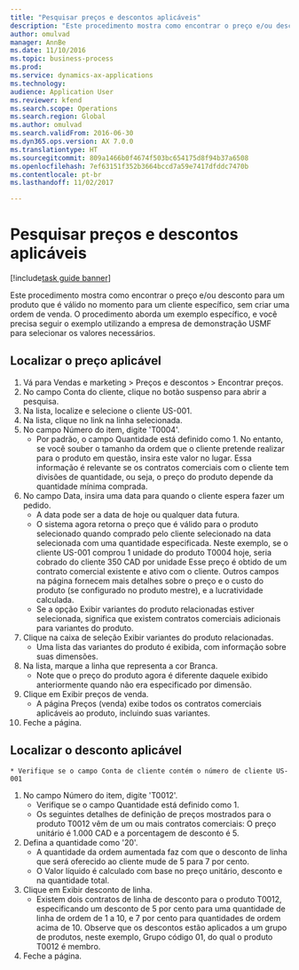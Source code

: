 ```yaml
--- 
title: "Pesquisar preços e descontos aplicáveis"
description: "Este procedimento mostra como encontrar o preço e/ou desconto para um produto que é válido no momento para um cliente específico, sem criar uma ordem de venda."
author: omulvad
manager: AnnBe
ms.date: 11/10/2016
ms.topic: business-process
ms.prod: 
ms.service: dynamics-ax-applications
ms.technology: 
audience: Application User
ms.reviewer: kfend
ms.search.scope: Operations
ms.search.region: Global
ms.author: omulvad
ms.search.validFrom: 2016-06-30
ms.dyn365.ops.version: AX 7.0.0
ms.translationtype: HT
ms.sourcegitcommit: 809a1466b0f4674f503bc654175d8f94b37a6508
ms.openlocfilehash: 7ef63151f352b3664bccd7a59e7417dfddc7470b
ms.contentlocale: pt-br
ms.lasthandoff: 11/02/2017

---
```

# <a name="look-up-applicable-prices-and-discounts"></a>Pesquisar preços e descontos aplicáveis

[!include[task guide banner](../../includes/task-guide-banner.md)]

Este procedimento mostra como encontrar o preço e/ou desconto para um produto que é válido no momento para um cliente específico, sem criar uma ordem de venda. O procedimento aborda um exemplo específico, e você precisa seguir o exemplo utilizando a empresa de demonstração USMF para selecionar os valores necessários.


## <a name="find-the-applicable-price"></a>Localizar o preço aplicável
1. Vá para Vendas e marketing > Preços e descontos > Encontrar preços.
2. No campo Conta do cliente, clique no botão suspenso para abrir a pesquisa.
3. Na lista, localize e selecione o cliente US-001.
4. Na lista, clique no link na linha selecionada.
5. No campo Número do item, digite 'T0004'.
    * Por padrão, o campo Quantidade está definido como 1. No entanto, se você souber o tamanho da ordem que o cliente pretende realizar para o produto em questão, insira este valor no lugar. Essa informação é relevante se os contratos comerciais com o cliente tem divisões de quantidade, ou seja, o preço do produto depende da quantidade mínima comprada.  
6. No campo Data, insira uma data para quando o cliente espera fazer um pedido. 
    * A data pode ser a data de hoje ou qualquer data futura.  
    * O sistema agora retorna o preço que é válido para o produto selecionado quando comprado pelo cliente selecionado na data selecionada com uma quantidade especificada. Neste exemplo, se o cliente US-001 comprou 1 unidade do produto T0004 hoje, seria cobrado do cliente 350 CAD por unidade Esse preço é obtido de um contrato comercial existente e ativo com o cliente.      Outros campos na página fornecem mais detalhes sobre o preço e o custo do produto (se configurado no produto mestre), e a lucratividade calculada.  
    * Se a opção Exibir variantes do produto relacionadas estiver selecionada, significa que existem contratos comerciais adicionais para variantes do produto.  
7. Clique na caixa de seleção Exibir variantes do produto relacionadas.
    * Uma lista das variantes do produto é exibida, com informação sobre suas dimensões.  
8. Na lista, marque a linha que representa a cor Branca.
    * Note que o preço do produto agora é diferente daquele exibido anteriormente quando não era especificado por dimensão.  
9. Clique em Exibir preços de venda.
    * A página Preços (venda) exibe todos os contratos comerciais aplicáveis ao produto, incluindo suas variantes.  
10. Feche a página.

## <a name="find-the-applicable-discount"></a>Localizar o desconto aplicável
    * Verifique se o campo Conta de cliente contém o número de cliente US-001    
1. No campo Número do item, digite 'T0012'.
    * Verifique se o campo Quantidade está definido como 1.  
    * Os seguintes detalhes de definição de preços mostrados para o produto T0012 vêm de um ou mais contratos comerciais: O preço unitário é 1.000 CAD e a porcentagem de desconto é 5.  
2. Defina a quantidade como '20'.
    * A quantidade da ordem aumentada faz com que o desconto de linha que será oferecido ao cliente mude de 5 para 7 por cento.  
    * O Valor líquido é calculado com base no preço unitário, desconto e na quantidade total.  
3. Clique em Exibir desconto de linha.
    * Existem dois contratos de linha de desconto para o produto T0012, especificando um desconto de 5 por cento para uma quantidade de linha de ordem de 1 a 10, e 7 por cento para quantidades de ordem acima de 10. Observe que os descontos estão aplicados a um grupo de produtos, neste exemplo, Grupo código 01, do qual o produto T0012 é membro.  
4. Feche a página.


